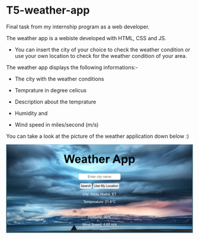 # T5-weather-app
Final task from my internship program as a web developer.

The weather app is a webiste developed with HTML, CSS and JS. 
- You can insert the city of your choice to check the weather condition or use your own location to check for the weather condition of your area.
  
The weather app displays the following informations:-

- The city with the weather conditions

- Temprature in degree celicus

- Description about the temprature

- Humidity and

- Wind speed in miles/second (m/s)

You can take a look at the picture of the weather application down below :)

<img src = "https://github.com/Kirubel-Eshetu/media-repo/blob/main/weather-app.png" alt = "Weather App">
